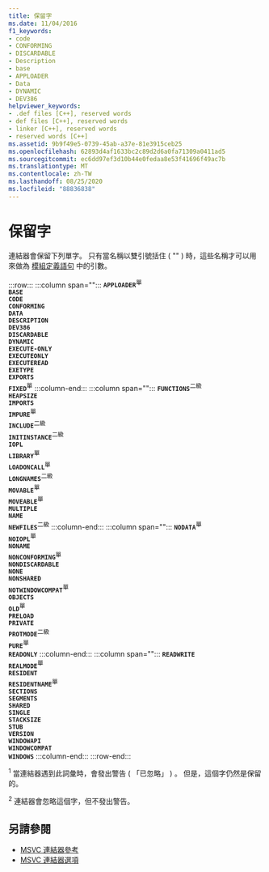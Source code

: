 ```yaml
---
title: 保留字
ms.date: 11/04/2016
f1_keywords:
- code
- CONFORMING
- DISCARDABLE
- Description
- base
- APPLOADER
- Data
- DYNAMIC
- DEV386
helpviewer_keywords:
- .def files [C++], reserved words
- def files [C++], reserved words
- linker [C++], reserved words
- reserved words [C++]
ms.assetid: 9b9f49e5-0739-45ab-a37e-81e3915ceb25
ms.openlocfilehash: 62893d4af1633bc2c89d2d6a0fa71309a0411ad5
ms.sourcegitcommit: ec6dd97ef3d10b44e0fedaa8e53f41696f49ac7b
ms.translationtype: MT
ms.contentlocale: zh-TW
ms.lasthandoff: 08/25/2020
ms.locfileid: "88836838"
---
```

# <a name="reserved-words"></a>保留字

連結器會保留下列單字。 只有當名稱以雙引號括住 ( "" ) 時，這些名稱才可以用來做為 [模組定義語句](module-definition-dot-def-files.md) 中的引數。

:::row:::
   :::column span="":::
      **`APPLOADER`**<sup>單</sup>\
      **`BASE`**\
      **`CODE`**\
      **`CONFORMING`**\
      **`DATA`**\
      **`DESCRIPTION`**\
      **`DEV386`**\
      **`DISCARDABLE`**\
      **`DYNAMIC`**\
      **`EXECUTE-ONLY`**\
      **`EXECUTEONLY`**\
      **`EXECUTEREAD`**\
      **`EXETYPE`**\
      **`EXPORTS`**\
      **`FIXED`**<sup>單</sup>
   :::column-end:::
   :::column span="":::
      **`FUNCTIONS`**<sup>二級</sup>\
      **`HEAPSIZE`**\
      **`IMPORTS`**\
      **`IMPURE`**<sup>單</sup>\
      **`INCLUDE`**<sup>二級</sup>\
      **`INITINSTANCE`**<sup>二級</sup>\
      **`IOPL`**\
      **`LIBRARY`**<sup>單</sup>\
      **`LOADONCALL`**<sup>單</sup>\
      **`LONGNAMES`**<sup>二級</sup>\
      **`MOVABLE`**<sup>單</sup>\
      **`MOVEABLE`**<sup>單</sup>\
      **`MULTIPLE`**\
      **`NAME`**\
      **`NEWFILES`**<sup>二級</sup>
   :::column-end:::
   :::column span="":::
      **`NODATA`**<sup>單</sup>\
      **`NOIOPL`**<sup>單</sup>\
      **`NONAME`**\
      **`NONCONFORMING`**<sup>單</sup>\
      **`NONDISCARDABLE`**\
      **`NONE`**\
      **`NONSHARED`**\
      **`NOTWINDOWCOMPAT`**<sup>單</sup>\
      **`OBJECTS`**\
      **`OLD`**<sup>單</sup>\
      **`PRELOAD`**\
      **`PRIVATE`**\
      **`PROTMODE`**<sup>二級</sup>\
      **`PURE`**<sup>單</sup>\
      **`READONLY`**
   :::column-end:::
   :::column span="":::
      **`READWRITE`**\
      **`REALMODE`**<sup>單</sup>\
      **`RESIDENT`**\
      **`RESIDENTNAME`**<sup>單</sup>\
      **`SECTIONS`**\
      **`SEGMENTS`**\
      **`SHARED`**\
      **`SINGLE`**\
      **`STACKSIZE`**\
      **`STUB`**\
      **`VERSION`**\
      **`WINDOWAPI`**\
      **`WINDOWCOMPAT`**\
      **`WINDOWS`**
   :::column-end:::
:::row-end:::

<sup>1</sup> 當連結器遇到此詞彙時，會發出警告 ( 「已忽略」 ) 。 但是，這個字仍然是保留的。

<sup>2</sup> 連結器會忽略這個字，但不發出警告。

## <a name="see-also"></a>另請參閱

- [MSVC 連結器參考](linking.md)
- [MSVC 連結器選項](linker-options.md)
